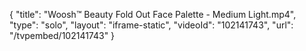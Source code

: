 {
    "title": "Woosh&trade; Beauty Fold Out Face Palette - Medium Light.mp4",
    "type": "solo",
    "layout": "iframe-static",
    "videoId": "102141743",
    "url": "\/tvpembed\/102141743"
}
